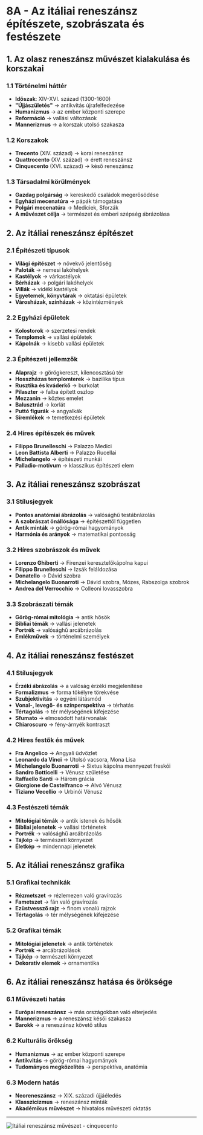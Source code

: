# 8A - Az itáliai reneszánsz építészete, szobrászata és festészete

## 1. Az olasz reneszánsz művészet kialakulása és korszakai

### 1.1 Történelmi háttér
- **Időszak**: XIV-XVI. század (1300-1600)
- **"Újjászületés"** → antikvitás újrafelfedezése
- **Humanizmus** → az ember központi szerepe
- **Reformáció** → vallási változások
- **Mannerizmus** → a korszak utolsó szakasza

### 1.2 Korszakok
- **Trecento** (XIV. század) → korai reneszánsz
- **Quattrocento** (XV. század) → érett reneszánsz
- **Cinquecento** (XVI. század) → késő reneszánsz

### 1.3 Társadalmi körülmények
- **Gazdag polgárság** → kereskedő családok megerősödése
- **Egyházi mecenatúra** → pápák támogatása
- **Polgári mecenatúra** → Mediciek, Sforzák
- **A művészet célja** → természet és emberi szépség ábrázolása

## 2. Az itáliai reneszánsz építészet

### 2.1 Építészeti típusok
- **Világi építészet** → növekvő jelentőség
- **Paloták** → nemesi lakóhelyek
- **Kastélyok** → várkastélyok
- **Bérházak** → polgári lakóhelyek
- **Villák** → vidéki kastélyok
- **Egyetemek, könyvtárak** → oktatási épületek
- **Városházak, színházak** → közintézmények

### 2.2 Egyházi épületek
- **Kolostorok** → szerzetesi rendek
- **Templomok** → vallási épületek
- **Kápolnák** → kisebb vallási épületek

### 2.3 Építészeti jellemzők
- **Alaprajz** → görögkereszt, kilencosztású tér
- **Hosszházas templomterek** → bazilika típus
- **Rusztika és kváderkő** → burkolat
- **Pilaszter** → falba épített oszlop
- **Mezzanin** → köztes emelet
- **Balusztrád** → korlát
- **Puttó figurák** → angyalkák
- **Síremlékek** → temetkezési épületek

### 2.4 Híres építészek és művek
- **Filippo Brunelleschi** → Palazzo Medici
- **Leon Battista Alberti** → Palazzo Rucellai
- **Michelangelo** → építészeti munkái
- **Palladio-motívum** → klasszikus építészeti elem

## 3. Az itáliai reneszánsz szobrászat

### 3.1 Stílusjegyek
- **Pontos anatómiai ábrázolás** → valósághű testábrázolás
- **A szobrászat önállósága** → építészettől független
- **Antik minták** → görög-római hagyományok
- **Harmónia és arányok** → matematikai pontosság

### 3.2 Híres szobrászok és művek
- **Lorenzo Ghiberti** → Firenzei keresztelőkápolna kapui
- **Filippo Brunelleschi** → Izsák feláldozása
- **Donatello** → Dávid szobra
- **Michelangelo Buonarroti** → Dávid szobra, Mózes, Rabszolga szobrok
- **Andrea del Verrocchio** → Colleoni lovasszobra

### 3.3 Szobrászati témák
- **Görög-római mitológia** → antik hősök
- **Bibliai témák** → vallási jelenetek
- **Portrék** → valósághű arcábrázolás
- **Emlékművek** → történelmi személyek

## 4. Az itáliai reneszánsz festészet

### 4.1 Stílusjegyek
- **Érzéki ábrázolás** → a valóság érzéki megjelenítése
- **Formalizmus** → forma tökélyre törekvése
- **Szubjektivitás** → egyéni látásmód
- **Vonal-, levegő- és színperspektíva** → térhatás
- **Tértagolás** → tér mélységének kifejezése
- **Sfumato** → elmosódott határvonalak
- **Chiaroscuro** → fény-árnyék kontraszt

### 4.2 Híres festők és művek
- **Fra Angelico** → Angyali üdvözlet
- **Leonardo da Vinci** → Utolsó vacsora, Mona Lisa
- **Michelangelo Buonarroti** → Sixtus kápolna mennyezet freskói
- **Sandro Botticelli** → Vénusz születése
- **Raffaello Santi** → Három grácia
- **Giorgione de Castelfranco** → Alvó Vénusz
- **Tiziano Vecellio** → Urbinói Vénusz

### 4.3 Festészeti témák
- **Mitológiai témák** → antik istenek és hősök
- **Bibliai jelenetek** → vallási történetek
- **Portrék** → valósághű arcábrázolás
- **Tájkép** → természeti környezet
- **Életkép** → mindennapi jelenetek

## 5. Az itáliai reneszánsz grafika

### 5.1 Grafikai technikák
- **Rézmetszet** → rézlemezen való gravírozás
- **Fametszet** → fán való gravírozás
- **Ezüstvessző rajz** → finom vonalú rajzok
- **Tértagolás** → tér mélységének kifejezése

### 5.2 Grafikai témák
- **Mitológiai jelenetek** → antik történetek
- **Portrék** → arcábrázolások
- **Tájkép** → természeti környezet
- **Dekoratív elemek** → ornamentika

## 6. Az itáliai reneszánsz hatása és öröksége

### 6.1 Művészeti hatás
- **Európai reneszánsz** → más országokban való elterjedés
- **Mannerizmus** → a reneszánsz késői szakasza
- **Barokk** → a reneszánsz követő stílus

### 6.2 Kulturális örökség
- **Humanizmus** → az ember központi szerepe
- **Antikvitás** → görög-római hagyományok
- **Tudományos megközelítés** → perspektíva, anatómia

### 6.3 Modern hatás
- **Neoreneszánsz** → XIX. századi újjáéledés
- **Klasszicizmus** → reneszánsz minták
- **Akadémikus művészet** → hivatalos művészeti oktatás

---

![Itáliai reneszánsz művészet - cinquecento](../base/kepek/images/8_Itáliai%20reneszánsz%20művészet_cinquecento_KÉP.png)
